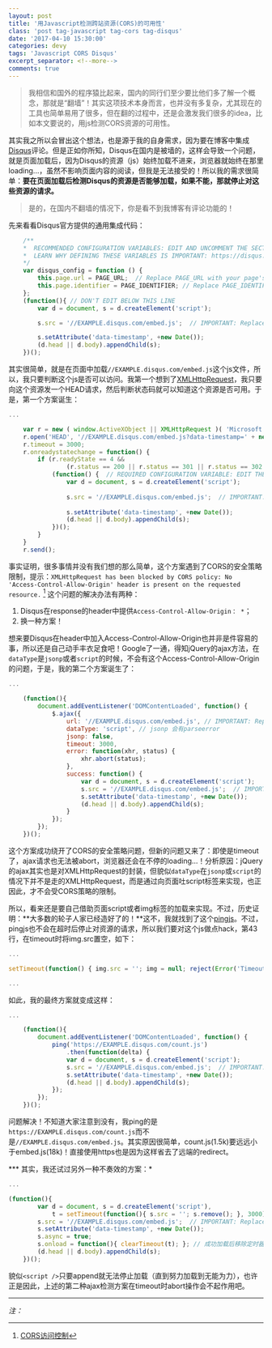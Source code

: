 ```yaml
---
layout: post
title: '用Javascript检测跨站资源(CORS)的可用性'
class: 'post tag-javascript tag-cors tag-disqus'
date: '2017-04-10 15:30:00'
categories: devy
tags: 'Javascript CORS Disqus'
excerpt_separator: <!--more-->
comments: true
---
```


> 我相信和国外的程序猿比起来，国内的同行们至少要比他们多了解一个概念，那就是“翻墙”！其实这项技术本身而言，也并没有多复杂，尤其现在的工具也简单易用了很多，但在翻的过程中，还是会激发我们很多的idea，比如本文要说的，用js检测CORS资源的可用性。
<!--more-->

其实我之所以会冒出这个想法，也是源于我的自身需求，因为要在博客中集成[Disqus](https://disqus.com)评论。但是正如你所知，Disqus在国内是被墙的，这样会导致一个问题，就是页面加载后，因为Disqus的资源（js）始终加载不进来，浏览器就始终在那里loading...，虽然不影响页面内容的阅读，但我是无法接受的！所以我的需求很简单：**要在页面加载后检测Disqus的资源是否能够加载，如果不能，那就停止对这些资源的请求。** 
> 是的，在国内不翻墙的情况下，你是看不到我博客有评论功能的！

先来看看Disqus官方提供的通用集成代码：
```javascript
    /**
    *  RECOMMENDED CONFIGURATION VARIABLES: EDIT AND UNCOMMENT THE SECTION BELOW TO INSERT DYNAMIC VALUES FROM YOUR PLATFORM OR CMS.
    *  LEARN WHY DEFINING THESE VARIABLES IS IMPORTANT: https://disqus.com/admin/universalcode/#configuration-variables
    */
    var disqus_config = function () {
        this.page.url = PAGE_URL;  // Replace PAGE_URL with your page's canonical URL variable
        this.page.identifier = PAGE_IDENTIFIER; // Replace PAGE_IDENTIFIER with your page's unique identifier variable
    };
    (function(){ // DON'T EDIT BELOW THIS LINE
        var d = document, s = d.createElement('script');

        s.src = '//EXAMPLE.disqus.com/embed.js';  // IMPORTANT: Replace EXAMPLE with your forum shortname!

        s.setAttribute('data-timestamp', +new Date());
        (d.head || d.body).appendChild(s);
    })();
```

其实很简单，就是在页面中加载`//EXAMPLE.disqus.com/embed.js`这个js文件，所以，我只要判断这个js是否可以访问。我第一个想到了[XMLHttpRequest](https://developer.mozilla.org/en-US/docs/Web/API/XMLHttpRequest)，我只要向这个资源发一个HEAD请求，然后判断状态码就可以知道这个资源是否可用。于是，第一个方案诞生：
```javascript
...

    var r = new ( window.ActiveXObject || XMLHttpRequest )( 'Microsoft.XMLHTTP' );
    r.open('HEAD', '//EXAMPLE.disqus.com/embed.js?data-timestamp=' + new Date(), true);
    r.timeout = 3000;
    r.onreadystatechange = function() {
        if (r.readyState == 4 && 
                (r.status == 200 || r.status == 301 || r.status == 302 || r.status == 304 || r.status == 307)) {
            (function() {  // REQUIRED CONFIGURATION VARIABLE: EDIT THE SHORTNAME BELOW
                var d = document, s = d.createElement('script');
                
                s.src = '//EXAMPLE.disqus.com/embed.js';  // IMPORTANT: Replace EXAMPLE with your forum shortname!
                
                s.setAttribute('data-timestamp', +new Date());
                (d.head || d.body).appendChild(s);
            })();
        }
    }
    r.send();
```

事实证明，很多事情并没有我们想的那么简单，这个方案遇到了CORS的安全策略限制，提示：`XMLHttpRequest has been blocked by CORS policy: No 'Access-Control-Allow-Origin' header is present on the requested resource.` [^1] 这个问题的解决办法有两种：
1. Disqus在response的header中提供`Access-Control-Allow-Origin： *`；
2. 换一种方案！

想来要Disqus在header中加入Access-Control-Allow-Origin也并非是件容易的事，所以还是自己动手丰衣足食吧！Google了一通，得知jQuery的ajax方法，在`dataType`是`jsonp`或者`script`的时候，不会有这个Access-Control-Allow-Origin的问题，于是，我的第二个方案诞生了：
```javascript
...

    (function(){
        document.addEventListener('DOMContentLoaded', function() {
            $.ajax({
                url: '//EXAMPLE.disqus.com/embed.js', // IMPORTANT: Replace EXAMPLE with your forum shortname!
                dataType: 'script', // jsonp 会有parseerror
                jsonp: false,
                timeout: 3000,
                error: function(xhr, status) {
                    xhr.abort(status);
                },
                success: function() {
                    var d = document, s = d.createElement('script');
                    s.src = '//EXAMPLE.disqus.com/embed.js';  // IMPORTANT: Replace EXAMPLE with your forum shortname!
                    s.setAttribute('data-timestamp', +new Date());
                    (d.head || d.body).appendChild(s);
                }
            });
        });
    })();
```

这个方案成功绕开了CORS的安全策略问题，但新的问题又来了：即使是timeout了，ajax请求也无法被abort，浏览器还会在不停的loading...！分析原因：jQuery的ajax其实也是对XMLHttpRequest的封装，但貌似`dataType`在`jsonp`或`script`的情况下并不是走的XMLHttpRequest，而是通过向页面吐script标签来实现，也正因此，才不会受CORS策略的限制。

所以，看来还是要自己借助页面script或者img标签的加载来实现。不过，历史证明：**大多数的轮子人家已经造好了的！**这不，我就找到了这个[pingjs](https://github.com/jdfreder/pingjs)。不过，pingjs也不会在超时后停止对资源的请求，所以我们要对这个js做点hack，第43行，在timeout时将img.src置空，如下：
```javascript
...

setTimeout(function() { img.src = ''; img = null; reject(Error('Timeout')); }, 3000);

...

```

如此，我的最终方案就变成这样：
```javascript
...

    (function(){
        document.addEventListener('DOMContentLoaded', function() {
            ping('https://EXAMPLE.disqus.com/count.js')
                .then(function(delta) {
                var d = document, s = d.createElement('script');
                s.src = '//EXAMPLE.disqus.com/embed.js';  // IMPORTANT: Replace EXAMPLE with your forum shortname!
                s.setAttribute('data-timestamp', +new Date());
                (d.head || d.body).appendChild(s);
            });
        });
    })();
```

问题解决！不知道大家注意到没有，我ping的是`https://EXAMPLE.disqus.com/count.js`而不是`//EXAMPLE.disqus.com/embed.js`。其实原因很简单，count.js(1.5k)要远远小于embed.js(18k)！直接使用https也是因为这样省去了远端的redirect。


*** 其实，我还试过另外一种不奏效的方案：*

```javascript
...

(function(){
        var d = document, s = d.createElement('script'),
            t = setTimeout(function(){ s.src = ''; s.remove(); }, 3000); // 定义一个定时器用于在超时后移除这个script
        s.src = '//EXAMPLE.disqus.com/embed.js';  // IMPORTANT: Replace EXAMPLE with your forum shortname!
        s.setAttribute('data-timestamp', +new Date());
        s.async = true;
        s.onload = function(){ clearTimeout(t); }; // 成功加载后移除定时器
        (d.head || d.body).appendChild(s);
    })();

```

貌似`<script />`只要append就无法停止加载（直到努力加载到无能为力），也许正是因此，上述的第二种ajax检测方案在timeout时abort操作会不起作用吧。

---

*注：*

[^1]: [CORS访问控制](https://developer.mozilla.org/en-US/docs/Web/HTTP/Access_control_CORS)